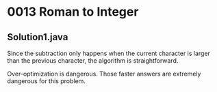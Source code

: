 # 0013 Roman to Integer

## Solution1.java

Since the subtraction only happens when the current character is larger than the previous character, the algorithm is straightforward.

Over-optimization is dangerous.  Those faster answers are extremely dangerous for this problem.